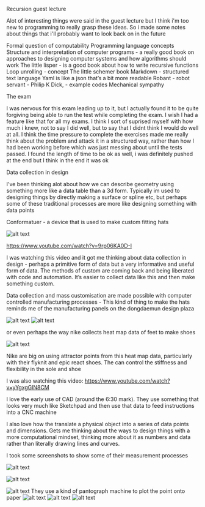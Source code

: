 Recursion guest lecture

Alot of interesting things were said in the guest lecture but I think i'm too new to programming to really grasp these ideas. So i made some notes about things that i'll probably want to look back on in the future

Formal question of computability
Programming language concepts
Structure and interpretation of computer programs - a really good book on approaches to designing computer systems and how algorithms should work
The little lisper - is a good book about how to write recursive functions
Loop unrolling - concept
The little schemer book
Markdown - structured text language
Yaml is like a json that’s a bit more readable
Robant - robot servant - Philip K Dick, - example codes
Mechanical sympathy

The exam

I was nervous for this exam leading up to it, but I actually found it to be quite forgiving being able to run the test while completing the exam. I wish I had a feature like that for all my exams. I think I sort of suprised myself with how much i knew, not to say I did well, but to say that I didnt think I would do well at all. I think the time pressure to complete the exercises made me really think about the problem and attack it in a structured way, rather than how I had been working before which was just messing about until the tests passed. I found the length of time to be ok as well, i was definitely pushed at the end but I think in the end it was ok

Data collection in design

I've been thinking alot about how we can describe geometry using something more like a data table than a 3d form. Typically im used to designing things by directly making a surface or spline etc, but perhaps some of these traditional processes are more like designing something with data points

Conformatuer - a device that is used to make custom fitting hats

![alt text](https://github.com/Anthony-Fr-1/me/blob/a4a7dc1831197a0098a2a96fc022b8d6d14282a1/Pictures/Conformatuer.png)

https://www.youtube.com/watch?v=9rp06KA0D-I

I was watching this video and it got me thinking about data collection in design - perhaps a primitive form of data but a very informative and useful form of data. The methods of custom are coming back and being liberated with code and automation. It’s easier to collect data like this and then make something custom.

Data collection and mass customisation are made possible with computer controlled manufacturing processes - This kind of thing to make the hats reminds me of the manufacturing panels on the dongdaemun design plaza

![alt text](https://github.com/Anthony-Fr-1/me/blob/a4a7dc1831197a0098a2a96fc022b8d6d14282a1/Pictures/Multipoint%20Forming%201.jpg)
![alt text](https://github.com/Anthony-Fr-1/me/blob/a4a7dc1831197a0098a2a96fc022b8d6d14282a1/Pictures/Multipoint%20Forming%202.jpg)

or even perhaps the way nike collects heat map data of feet to make shoes

![alt text](https://github.com/Anthony-Fr-1/me/blob/a4a7dc1831197a0098a2a96fc022b8d6d14282a1/Pictures/Foot%20Heat%20map.jpg)

Nike are big on using attractor points from this heat map data, particularly with their flyknit and epic react shoes. The can control the stiffness and flexibility in the sole and shoe

I was also watching this video:
https://www.youtube.com/watch?v=yYgxgGlN8CM

I love the early use of CAD (around the 6:30 mark). They use something that looks very much like Sketchpad and then use that data to feed instructions into a CNC machine

I also love how the translate a physical object into a series of data points and dimensions. Gets me thinking about the ways to design things with a more computational mindset, thinking more about it as numbers and data rather than literally drawing lines and curves.

I took some screenshots to show some of their measurement processes

![alt text](https://github.com/Anthony-Fr-1/me/blob/3501b370cd0f21baf2e2546f1a2cce6318a4ad5e/Pictures/Ergonomics-Anthropometry.png)

![alt text](https://github.com/Anthony-Fr-1/me/blob/3501b370cd0f21baf2e2546f1a2cce6318a4ad5e/Pictures/Surface%20Measurement%201.png)

![alt text](https://github.com/Anthony-Fr-1/me/blob/3501b370cd0f21baf2e2546f1a2cce6318a4ad5e/Pictures/Surface%20Measurement%202.png)
They use a kind of pantograph machine to plot the point onto paper
![alt text](https://github.com/Anthony-Fr-1/me/blob/3501b370cd0f21baf2e2546f1a2cce6318a4ad5e/Pictures/Surface%20Measurement%203.png)
![alt text](https://github.com/Anthony-Fr-1/me/blob/3501b370cd0f21baf2e2546f1a2cce6318a4ad5e/Pictures/Surface%20Measurement%204.png)
![alt text](https://github.com/Anthony-Fr-1/me/blob/3501b370cd0f21baf2e2546f1a2cce6318a4ad5e/Pictures/Surface%20Measurement%205.png)
